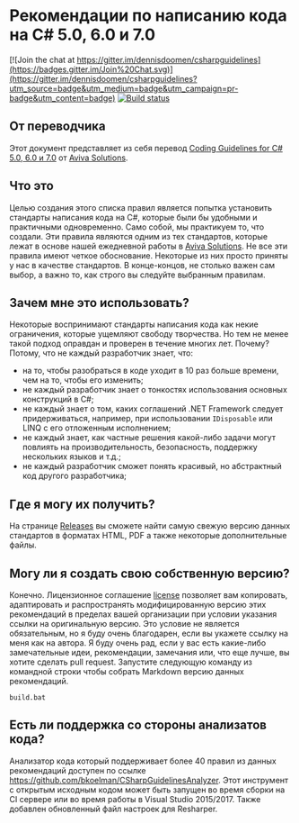 Рекомендации по написанию кода на C# 5.0, 6.0 и 7.0
================

[![Join the chat at https://gitter.im/dennisdoomen/csharpguidelines](https://badges.gitter.im/Join%20Chat.svg)](https://gitter.im/dennisdoomen/csharpguidelines?utm_source=badge&utm_medium=badge&utm_campaign=pr-badge&utm_content=badge)
[![Build status](https://ci.appveyor.com/api/projects/status/abdiejvl9jp9h60l?svg=true)](https://ci.appveyor.com/project/dennisdoomen/csharpguidelines)

## От переводчика
Этот документ представляет из себя перевод [Coding Guidelines for C# 5.0, 6.0 и 7.0](https://github.com/dennisdoomen/CSharpGuidelines) от [Aviva Solutions](http://www.avivasolutions.nl).

## Что это
Целью создания этого списка правил является попытка установить стандарты написания кода на C#, которые были бы удобными и практичными одновременно. Само собой, мы практикуем то, что создали. Эти правила являются одним из тех стандартов, которые лежат в основе нашей ежедневной работы в [Aviva Solutions](http://www.avivasolutions.nl). Не все эти правила имеют четкое обоснование. Некоторые из них просто приняты у нас в качестве стандартов. В конце-концов, не столько важен сам выбор, а важно то, как строго вы следуйте выбранным правилам.

## Зачем мне это использовать?
Некоторые воспринимают стандарты написания кода как некие ограничения, которые ущемляют свободу творчества. Но тем не менее такой подход оправдан и проверен в течение многих лет. Почему? Потому, что не каждый разработчик знает, что:

- на то, чтобы разобраться в коде уходит в 10 раз больше времени, чем на то, чтобы его изменить;
- не каждый разработчик знает о тонкостях использования основных конструкций в C#;
- не каждый знает о том, каких соглашений .NET Framework следует придерживаться, например, при использовании `IDisposable` или LINQ с его отложенным исполнением;
- не каждый знает, как частные решения какой-либо задачи могут повлиять на производительность, безопасность, поддержку нескольких языков и т.д.;
- не каждый разработчик сможет понять красивый, но абстрактный код другого разработчика;

## Где я могу их получить?
На странице [Releases](https://github.com/dennisdoomen/CSharpGuidelines/releases) вы сможете найти самую свежую версию данных стандартов в форматах HTML, PDF а также некоторые дополнительные файлы.

## Могу ли я создать свою собственную версию?
Конечно. Лицензионное соглашение [license](https://github.com/dennisdoomen/CSharpGuidelines/blob/master/LICENSE.md)  позволяет вам копировать, адаптировать и распространять модифицированную версию этих рекомендаций в пределах вашей организации при условии указания ссылки на оригинальную версию. Это условие не является обязательным, но я буду очень благодарен, если вы укажете ссылку на меня как на автора. Я буду очень рад, если у вас есть какие-либо замечательные идеи, рекомендации, замечания или, что еще лучше, вы хотите сделать pull request. Запустите следующую команду из командной строки чтобы собрать Markdown версию данных рекомендаций.

  `build.bat`
 
## Есть ли поддержка со стороны анализатов кода?
Анализатор кода который поддерживает более 40 правил из данных рекомендаций доступен по ссылке https://github.com/bkoelman/CSharpGuidelinesAnalyzer. Этот инструмент с открытым исходным кодом может быть запущен во время сборки на CI сервере или во время работы в Visual Studio 2015/2017. Также добавлен обновленный файл настроек для Resharper. 